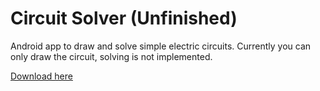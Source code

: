 ﻿# Circuit Solver (Unfinished)

Android app to draw and solve simple electric circuits. Currently you can only draw the circuit, solving is not implemented.

[Download here](https://fastupload.io/en/zOwVLlCfVBQn25o/file)
